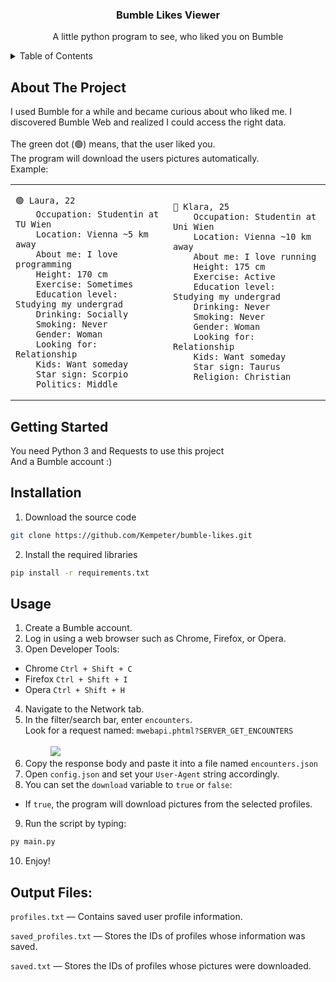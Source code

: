 <!-- PROJECT LOGO -->
<h3 align="center">Bumble Likes Viewer</h3>

  <p align="center">
    A little python program to see, who liked you on Bumble
  </p>
</div>



<!-- TABLE OF CONTENTS -->
<details>
  <summary>Table of Contents</summary>
  <ol>
    <li>
      <a href="#about-the-project">About The Project</a>
    </li>
    <li>
      <a href="#getting-started">Getting Started</a>
    </li>
    <li>
      <a href="#usage">Usage</a>
    </li>
    <li>
      <a href="#output-files">Output files</a>
    </li>
  </ol>
</details>



<!-- ABOUT THE PROJECT -->
## About The Project

I used Bumble for a while and became curious about who liked me. I discovered Bumble Web and realized I could access the right data.<br><br>
The green dot (🟢) means, that the user liked you.<br>
The program will download the users pictures automatically.<br>
Example:
<table border-collapse: collapse>
  <tbody>
  <tr>
    <td>
      <pre>
<code>🟢 Laura, 22
    Occupation: Studentin at TU Wien
    Location: Vienna ~5 km away
    About me: I love programming
    Height: 170 cm
    Exercise: Sometimes
    Education level: Studying my undergrad
    Drinking: Socially
    Smoking: Never
    Gender: Woman
    Looking for: Relationship
    Kids: Want someday
    Star sign: Scorpio
    Politics: Middle</code></pre>
  </td>
    <td>
<pre>
<code>🔴 Klara, 25
    Occupation: Studentin at Uni Wien
    Location: Vienna ~10 km away
    About me: I love running
    Height: 175 cm
    Exercise: Active
    Education level: Studying my undergrad
    Drinking: Never
    Smoking: Never
    Gender: Woman
    Looking for: Relationship
    Kids: Want someday
    Star sign: Taurus
    Religion: Christian</code></pre>
    </td>
  </tr>
  </tbody>
</table>


<!-- GETTING STARTED -->
## Getting Started

You need Python 3 and Requests to use this project<br>
And a Bumble account :)

## Installation 
1. Download the source code
```sh
git clone https://github.com/Kempeter/bumble-likes.git
```
2. Install the required libraries
```sh
pip install -r requirements.txt
```



<!-- USAGE EXAMPLES -->
## Usage
1.  Create a Bumble account.
2.  Log in using a web browser such as Chrome, Firefox, or Opera.
3.  Open Developer Tools:
  * Chrome ```Ctrl + Shift + C```
  * Firefox ```Ctrl + Shift + I```
  * Opera ```Ctrl + Shift + H```
4. Navigate to the Network tab.
5. In the filter/search bar, enter ```encounters```.<br>
Look for a request named:
```mwebapi.phtml?SERVER_GET_ENCOUNTERS``` <br><br> <img src="project_images/network1.png" style="margin-left:40px">
6. Copy the response body and paste it into a file named ```encounters.json```
7. Open ```config.json``` and set your ```User-Agent``` string accordingly.
8. You can set the ```download``` variable to ```true``` or ```false```:<br>
* If ```true```, the program will download pictures from the selected profiles.
9. Run the script by typing:
```sh
py main.py
```
10. Enjoy!

## Output Files:
```profiles.txt``` — Contains saved user profile information.<br>

```saved_profiles.txt``` — Stores the IDs of profiles whose information was saved.<br>

```saved.txt``` — Stores the IDs of profiles whose pictures were downloaded.

